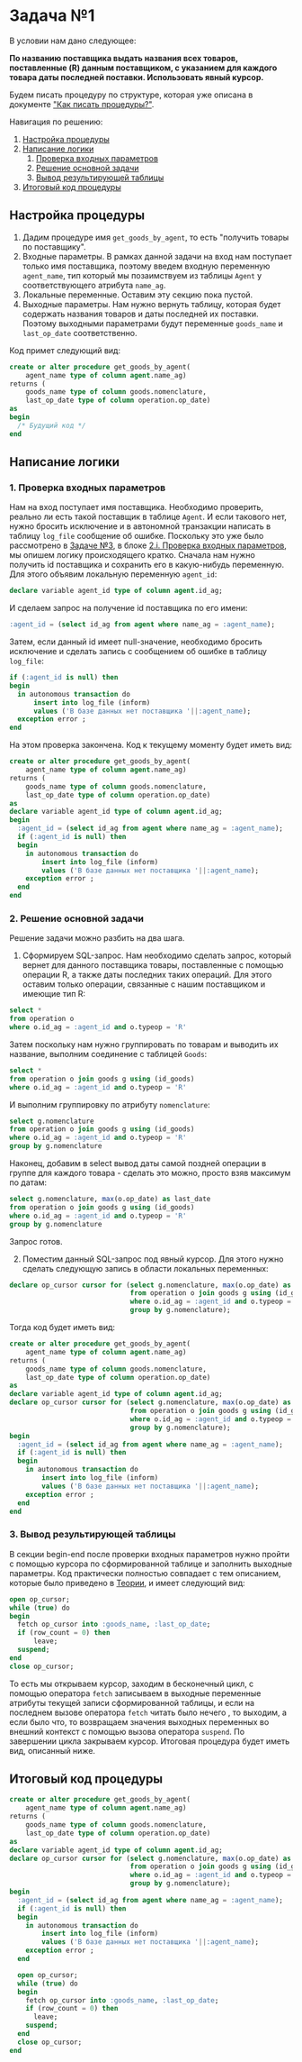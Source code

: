 # Задача №1
В условии нам дано следующее:

**По названию поставщика выдать названия всех товаров, 
поставленные (R) данным поставщиком, с указанием для каждого 
товара даты последней поставки. Использовать явный курсор.**

Будем писать процедуру по структуре, которая уже описана в документе ["Как писать процедуры?"](https://github.com/NikitaBogoslovskiy/DatabaseCourse/tree/main/lab09/how-to-create-procedures.md). 

Навигация по решению:

1. [Настройка процедуры](#настройка_процедуры)
2. [Написание логики](#написание_логики)
    1. [Проверка входных параметров](#проверка_входных_параметров)
    2. [Решение основной задачи](#решение_основной_задачи)
    3. [Вывод результирующей таблицы](#вывод_результирующей_таблицы)
3. [Итоговый код процедуры](#итоговый_код_процедуры)

<a name="настройка_процедуры"></a> 
## Настройка процедуры
1. Дадим процедуре имя `get_goods_by_agent`, то есть "получить товары по поставщику".
2. Входные параметры. В рамках данной задачи на вход нам поступает только имя поставщика, поэтому введем входную переменную `agent_name`, тип который мы позаимствуем из таблицы `Agent` у соответствующего атрибута `name_ag`.
3. Локальные переменные. Оставим эту секцию пока пустой.
4. Выходные параметры. Нам нужно вернуть таблицу, которая будет содержать названия товаров и даты последней их поставки. Поэтому выходными параметрами будут переменные `goods_name` и `last_op_date` соответственно.

Код примет следующий вид:
```sql
create or alter procedure get_goods_by_agent(
    agent_name type of column agent.name_ag)
returns (
    goods_name type of column goods.nomenclature,
    last_op_date type of column operation.op_date)
as
begin
  /* Будущий код */
end
```

<a name="написание_логики"></a> 
## Написание логики
<a name="проверка_входных_параметров"></a> 
### 1. Проверка входных параметров
Нам на вход поступает имя поставщика. Необходимо проверить, реально ли есть такой поставщик в таблице `Agent`. И если такового нет, нужно бросить исключение и в автономной транзакции написать в таблицу `log_file` сообщение об ошибке. Поскольку это уже было рассмотрено в [Задаче №3](https://github.com/NikitaBogoslovskiy/DatabaseCourse/blob/main/lab09/task_3.md), в блоке [2.i. Проверка входных параметров](https://github.com/NikitaBogoslovskiy/DatabaseCourse/blob/main/lab09/task_3.md#%D0%BF%D1%80%D0%BE%D0%B2%D0%B5%D1%80%D0%BA%D0%B0_%D0%B2%D1%85%D0%BE%D0%B4%D0%BD%D1%8B%D1%85_%D0%BF%D0%B0%D1%80%D0%B0%D0%BC%D0%B5%D1%82%D1%80%D0%BE%D0%B2), мы опишем логику происходящего кратко. Сначала нам нужно получить id поставщика и сохранить его в какую-нибудь переменную. Для этого объявим локальную переменную `agent_id`:
```sql
declare variable agent_id type of column agent.id_ag;
```
И сделаем запрос на получение id поставщика по его имени:
```sql
:agent_id = (select id_ag from agent where name_ag = :agent_name);
```
Затем, если данный id имеет null-значение, необходимо бросить исключение и сделать запись с сообщением об ошибке в таблицу `log_file`:
```sql
if (:agent_id is null) then
begin
  in autonomous transaction do
      insert into log_file (inform) 
      values ('В базе данных нет поставщика '||:agent_name);
  exception error ;
end
```
На этом проверка закончена. Код к текущему моменту будет иметь вид:
```sql
create or alter procedure get_goods_by_agent(
    agent_name type of column agent.name_ag)
returns (
    goods_name type of column goods.nomenclature,
    last_op_date type of column operation.op_date)
as
declare variable agent_id type of column agent.id_ag;
begin
  :agent_id = (select id_ag from agent where name_ag = :agent_name);
  if (:agent_id is null) then
  begin
    in autonomous transaction do
        insert into log_file (inform) 
        values ('В базе данных нет поставщика '||:agent_name);
    exception error ;
  end
end
```

<a name="решение_основной_задачи"></a> 
### 2. Решение основной задачи
Решение задачи можно разбить на два шага.

1. Сформируем SQL-запрос. Нам необходимо сделать запрос, который вернет для данного поставщика товары, поставленные с помощью операции R, а также даты последних таких операций. Для этого оставим только операции, связанные с нашим поставщиком и имеющие тип R:
```sql
select *
from operation o
where o.id_ag = :agent_id and o.typeop = 'R'
```
Затем поскольку нам нужно группировать по товарам и выводить их название, выполним соединение с таблицей `Goods`:
```sql
select *
from operation o join goods g using (id_goods)
where o.id_ag = :agent_id and o.typeop = 'R'
```
И выполним группировку по атрибуту `nomenclature`:
```sql
select g.nomenclature
from operation o join goods g using (id_goods)
where o.id_ag = :agent_id and o.typeop = 'R'
group by g.nomenclature
```
Наконец, добавим в select вывод даты самой поздней операции в группе для каждого товара - сделать это можно, просто взяв максимум по датам:
```sql
select g.nomenclature, max(o.op_date) as last_date
from operation o join goods g using (id_goods)
where o.id_ag = :agent_id and o.typeop = 'R'
group by g.nomenclature
```
Запрос готов.

2. Поместим данный SQL-запрос под явный курсор. Для этого нужно сделать следующую запись в области локальных переменных:
```sql
declare op_cursor cursor for (select g.nomenclature, max(o.op_date) as last_date
                              from operation o join goods g using (id_goods)
                              where o.id_ag = :agent_id and o.typeop = 'R'
                              group by g.nomenclature);
```
Тогда код будет иметь вид:
```sql
create or alter procedure get_goods_by_agent(
    agent_name type of column agent.name_ag)
returns (
    goods_name type of column goods.nomenclature,
    last_op_date type of column operation.op_date)
as
declare variable agent_id type of column agent.id_ag;
declare op_cursor cursor for (select g.nomenclature, max(o.op_date) as last_date
                              from operation o join goods g using (id_goods)
                              where o.id_ag = :agent_id and o.typeop = 'R'
                              group by g.nomenclature);
begin
  :agent_id = (select id_ag from agent where name_ag = :agent_name);
  if (:agent_id is null) then
  begin
    in autonomous transaction do
        insert into log_file (inform) 
        values ('В базе данных нет поставщика '||:agent_name);
    exception error ;
  end
end
```

<a name="вывод_результирующей_таблицы"></a> 
### 3. Вывод результирующей таблицы
В секции begin-end после проверки входных параметров нужно пройти с помощью курсора по сформированной таблице и заполнить выходные параметры. Код практически полностью совпадает с тем описанием, которые было приведено в [Теории](https://github.com/NikitaBogoslovskiy/DatabaseCourse/blob/main/lab10/readme.md#%D1%82%D0%B5%D0%BE%D1%80%D0%B8%D1%8F), и имеет следующий вид:
```sql
open op_cursor;
while (true) do
begin
  fetch op_cursor into :goods_name, :last_op_date;
  if (row_count = 0) then
      leave;
  suspend;
end
close op_cursor;
```
То есть мы открываем курсор, заходим в бесконечный цикл, с помощью оператора `fetch` записываем в выходные переменные атрибуты текущей записи сформированной таблицы, и если на последнем вызове оператора `fetch` читать было нечего , то выходим, а если было что, то возвращаем значения выходных переменных во внешний контекст с помощью вызова оператора `suspend`. По завершении цикла закрываем курсор. Итоговая процедура будет иметь вид, описанный ниже.

<a name="итоговый_код_процедуры"></a> 
## Итоговый код процедуры
```sql
create or alter procedure get_goods_by_agent(
    agent_name type of column agent.name_ag)
returns (
    goods_name type of column goods.nomenclature,
    last_op_date type of column operation.op_date)
as
declare variable agent_id type of column agent.id_ag;
declare op_cursor cursor for (select g.nomenclature, max(o.op_date) as last_date
                              from operation o join goods g using (id_goods)
                              where o.id_ag = :agent_id and o.typeop = 'R'
                              group by g.nomenclature);
begin
  :agent_id = (select id_ag from agent where name_ag = :agent_name);
  if (:agent_id is null) then
  begin
    in autonomous transaction do
        insert into log_file (inform) 
        values ('В базе данных нет поставщика '||:agent_name);
    exception error ;
  end

  open op_cursor;
  while (true) do
  begin
    fetch op_cursor into :goods_name, :last_op_date;
    if (row_count = 0) then
      leave;
    suspend;
  end
  close op_cursor;
end
```
